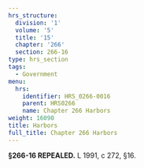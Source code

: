 ```yaml
---
hrs_structure:
  division: '1'
  volume: '5'
  title: '15'
  chapter: '266'
  section: 266-16
type: hrs_section
tags:
  - Government
menu:
  hrs:
    identifier: HRS_0266-0016
    parent: HRS0266
    name: Chapter 266 Harbors
weight: 16090
title: Harbors
full_title: Chapter 266 Harbors
---
```

**§266-16 REPEALED.** L 1991, c 272, §16.